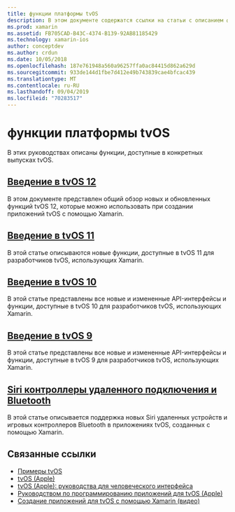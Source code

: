 ```yaml
---
title: функции платформы tvOS
description: В этом документе содержатся ссылки на статьи с описанием функций, входящих в различные выпуски tvOS. Он также содержит ссылки на документ, в котором описываются Siri удаленные и Bluetooth-контроллеры.
ms.prod: xamarin
ms.assetid: FB705CAD-B43C-4374-B139-92AB81185429
ms.technology: xamarin-ios
author: conceptdev
ms.author: crdun
ms.date: 10/05/2018
ms.openlocfilehash: 187e761948a560a96257ffa0ac84415d862a629d
ms.sourcegitcommit: 933de144d1fbe7d412e49b743839cae4bfcac439
ms.translationtype: MT
ms.contentlocale: ru-RU
ms.lasthandoff: 09/04/2019
ms.locfileid: "70283517"
---
```

# <a name="tvos-platform-features"></a>функции платформы tvOS

В этих руководствах описаны функции, доступные в конкретных выпусках tvOS.

## <a name="introduction-to-tvos-12iostvosplatformintroduction-to-tvos12indexmd"></a>[Введение в tvOS 12](~/ios/tvos/platform/introduction-to-tvos12/index.md)

В этом документе представлен общий обзор новых и обновленных функций tvOS 12, которые можно использовать при создании приложений tvOS с помощью Xamarin.

## <a name="introduction-to-tvos-11iostvosplatformintroduction-to-tvos11md"></a>[Введение в tvOS 11](~/ios/tvos/platform/introduction-to-tvos11.md)

В этой статье описываются новые функции, доступные в tvOS 11 для разработчиков tvOS, использующих Xamarin.

## <a name="introduction-to-tvos-10iostvosplatformintroduction-to-tvos10indexmd"></a>[Введение в tvOS 10](~/ios/tvos/platform/introduction-to-tvos10/index.md)

В этой статье представлены все новые и измененные API-интерфейсы и функции, доступные в tvOS 10 для разработчиков tvOS, использующих Xamarin.

## <a name="introduction-to-tvos-9iostvosplatformtvos9md"></a>[Введение в tvOS 9](~/ios/tvos/platform/tvos9.md)

В этой статье представлены все новые и измененные API-интерфейсы и функции, доступные в tvOS 9 для разработчиков tvOS, использующих Xamarin.

## <a name="siri-remote-and-bluetooth-controllersiostvosplatformremote-bluetoothmd"></a>[Siri контроллеры удаленного подключения и Bluetooth](~/ios/tvos/platform/remote-bluetooth.md)

В этой статье описывается поддержка новых Siri удаленных устройств и игровых контроллеров Bluetooth в приложениях tvOS, созданных с помощью Xamarin.

## <a name="related-links"></a>Связанные ссылки

- [Примеры tvOS](https://docs.microsoft.com/samples/browse/?products=xamarin&term=Xamarin.iOS+tvOS)
- [tvOS (Apple)](https://developer.apple.com/tvos/)
- [tvOS (Apple): руководства для человеческого интерфейса](https://developer.apple.com/tvos/human-interface-guidelines/)
- [Руководством по программированию приложений для tvOS (Apple)](https://developer.apple.com/library/prerelease/tvos/documentation/General/Conceptual/AppleTV_PG/)
- [Создание приложений для tvOS с помощью Xamarin (видео)](https://university.xamarin.com/lightninglectures/tvos-with-xamarin)
